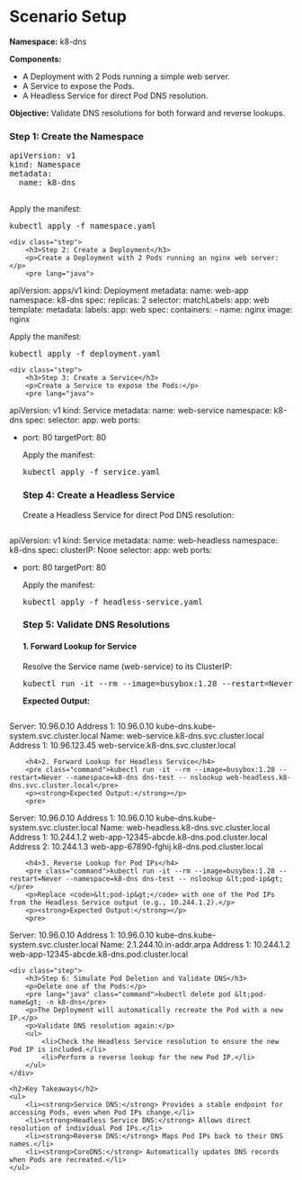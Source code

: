 <div class="container">
    <h1>Scenario Setup</h1>
    <p><strong>Namespace:</strong> k8-dns</p>
    <p><strong>Components:</strong></p>
    <ul>
        <li>A Deployment with 2 Pods running a simple web server.</li>
        <li>A Service to expose the Pods.</li>
        <li>A Headless Service for direct Pod DNS resolution.</li>
    </ul>
    <p><strong>Objective:</strong> Validate DNS resolutions for both forward and reverse lookups.</p>
    <div class="step">
        <h3>Step 1: Create the Namespace</h3>
        <pre lang="java">
apiVersion: v1
kind: Namespace
metadata:
  name: k8-dns
        </pre>
        <p>Apply the manifest:</p>
        <pre lang="java" class="command">kubectl apply -f namespace.yaml</pre>
    </div>

    <div class="step">
        <h3>Step 2: Create a Deployment</h3>
        <p>Create a Deployment with 2 Pods running an nginx web server:</p>
        <pre lang="java">
apiVersion: apps/v1
kind: Deployment
metadata:
  name: web-app
  namespace: k8-dns
spec:
  replicas: 2
  selector:
    matchLabels:
      app: web
  template:
    metadata:
      labels:
        app: web
    spec:
      containers:
      - name: nginx
        image: nginx
        </pre>
        <p>Apply the manifest:</p>
        <pre lang="java" class="command">kubectl apply -f deployment.yaml</pre>
    </div>

    <div class="step">
        <h3>Step 3: Create a Service</h3>
        <p>Create a Service to expose the Pods:</p>
        <pre lang="java">
apiVersion: v1
kind: Service
metadata:
  name: web-service
  namespace: k8-dns
spec:
  selector:
    app: web
  ports:
  - port: 80
    targetPort: 80
        </pre>
        <p>Apply the manifest:</p>
        <pre class="command">kubectl apply -f service.yaml</pre>
    </div>

    <div class="step">
        <h3>Step 4: Create a Headless Service</h3>
        <p>Create a Headless Service for direct Pod DNS resolution:</p>
        <pre>
apiVersion: v1
kind: Service
metadata:
  name: web-headless
  namespace: k8-dns
spec:
  clusterIP: None
  selector:
    app: web
  ports:
  - port: 80
    targetPort: 80
        </pre>
        <p>Apply the manifest:</p>
        <pre class="command">kubectl apply -f headless-service.yaml</pre>
    </div>

    <div class="step">
        <h3>Step 5: Validate DNS Resolutions</h3>
        <h4>1. Forward Lookup for Service</h4>
        <p>Resolve the Service name (web-service) to its ClusterIP:</p>
        <pre class="command">kubectl run -it --rm --image=busybox:1.28 --restart=Never --namespace=k8-dns dns-test -- nslookup web-service.k8-dns.svc.cluster.local</pre>
        <p><strong>Expected Output:</strong></p>
        <pre>
Server:    10.96.0.10
Address 1: 10.96.0.10 kube-dns.kube-system.svc.cluster.local
Name:      web-service.k8-dns.svc.cluster.local
Address 1: 10.96.123.45 web-service.k8-dns.svc.cluster.local
        </pre>

        <h4>2. Forward Lookup for Headless Service</h4>
        <pre class="command">kubectl run -it --rm --image=busybox:1.28 --restart=Never --namespace=k8-dns dns-test -- nslookup web-headless.k8-dns.svc.cluster.local</pre>
        <p><strong>Expected Output:</strong></p>
        <pre>
Server:    10.96.0.10
Address 1: 10.96.0.10 kube-dns.kube-system.svc.cluster.local
Name:      web-headless.k8-dns.svc.cluster.local
Address 1: 10.244.1.2 web-app-12345-abcde.k8-dns.pod.cluster.local
Address 2: 10.244.1.3 web-app-67890-fghij.k8-dns.pod.cluster.local
        </pre>
        
        <h4>3. Reverse Lookup for Pod IPs</h4>
        <pre class="command">kubectl run -it --rm --image=busybox:1.28 --restart=Never --namespace=k8-dns dns-test -- nslookup &lt;pod-ip&gt;</pre>
        <p>Replace <code>&lt;pod-ip&gt;</code> with one of the Pod IPs from the Headless Service output (e.g., 10.244.1.2).</p>
        <p><strong>Expected Output:</strong></p>
        <pre>
Server:    10.96.0.10
Address 1: 10.96.0.10 kube-dns.kube-system.svc.cluster.local
Name:      2.1.244.10.in-addr.arpa
Address 1: 10.244.1.2 web-app-12345-abcde.k8-dns.pod.cluster.local
        </pre>
    </div>

    <div class="step">
        <h3>Step 6: Simulate Pod Deletion and Validate DNS</h3>
        <p>Delete one of the Pods:</p>
        <pre lang="java" class="command">kubectl delete pod &lt;pod-name&gt; -n k8-dns</pre>
        <p>The Deployment will automatically recreate the Pod with a new IP.</p>
        <p>Validate DNS resolution again:</p>
        <ul>
            <li>Check the Headless Service resolution to ensure the new Pod IP is included.</li>
            <li>Perform a reverse lookup for the new Pod IP.</li>
        </ul>
    </div>

    <h2>Key Takeaways</h2>
    <ul>
        <li><strong>Service DNS:</strong> Provides a stable endpoint for accessing Pods, even when Pod IPs change.</li>
        <li><strong>Headless Service DNS:</strong> Allows direct resolution of individual Pod IPs.</li>
        <li><strong>Reverse DNS:</strong> Maps Pod IPs back to their DNS names.</li>
        <li><strong>CoreDNS:</strong> Automatically updates DNS records when Pods are recreated.</li>
    </ul>
</div>

